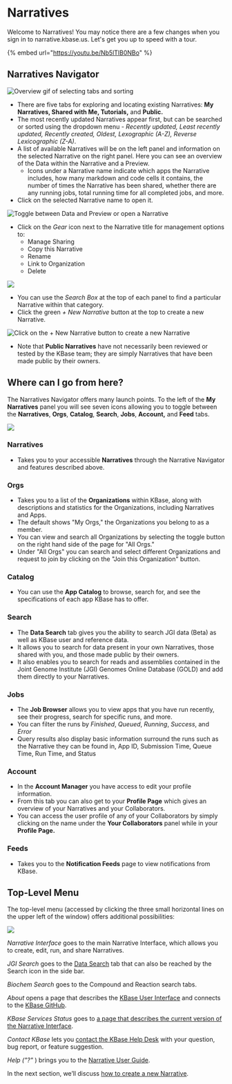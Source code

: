 # Narratives

Welcome to Narratives! You may notice there are a few changes when you sign in to narrative.kbase.us. Let's get you up to speed with a tour.&#x20;

{% embed url="https://youtu.be/Nb5lTlB0NBo" %}

## **Narratives Navigator**

![Overview gif of selecting tabs and sorting](../../.gitbook/assets/narratives\_overview.gif)

* There are five tabs for exploring and locating existing Narratives: **My Narratives, Shared with Me, Tutorials,** and **Public.**
* The most recently updated Narratives appear first, but can be searched or sorted using the dropdown menu - _Recently updated, Least recently updated, Recently created, Oldest, Lexographic (A-Z), Reverse Lexicographic (Z-A)_.
* A list of available Narratives will be on the left panel and information on the selected Narrative on the right panel. Here you can see an overview of the Data within the Narrative and a Preview. &#x20;
  * Icons under a Narrative name indicate which apps the Narrative includes, how many markdown and code cells it contains, the number of times the Narrative has been shared, whether there are any running jobs, total running time for all completed jobs, and more.
* Click on the selected Narrative name to open it.

![Toggle between Data and Preview or open a Narrative](../../.gitbook/assets/narratives\_preview.gif)

* Click on the _Gear_ icon next to the Narrative title for management options to:&#x20;
  * Manage Sharing
  * Copy this Narrative
  * Rename
  * Link to Organization
  * Delete

![](../../.gitbook/assets/managesharing.png)

* You can use the _Search Box_ at the top of each panel to find a particular Narrative within that category.
* Click the green _+ New Narrative_ button at the top to create a new Narrative.

![Click on the + New Narrative button to create a new Narrative](../../.gitbook/assets/dashboardupdate\_newnarrative.gif)

* Note that **Public Narratives** have not necessarily been reviewed or tested by the KBase team; they are simply Narratives that have been made public by their owners.

## Where can I go from here?

The Narratives Navigator offers many launch points. To the left of the **My Narratives** panel you will see seven icons allowing you to toggle between the **Narratives**, **Orgs**, **Catalog**, **Search**, **Jobs**, **Account,** and **Feed** tabs.

![](../../.gitbook/assets/newmenu.png)

### **Narratives**

* Takes you to your accessible **Narratives** through the Narrative Navigator and features described above.

### **Orgs**

* Takes you to a list of the **Organizations** within KBase, along with descriptions and statistics for the Organizations, including Narratives and Apps.&#x20;
* The default shows "My Orgs," the Organizations you belong to as a member.&#x20;
* You can view and search all Organizations by selecting the toggle button on the right hand side of the page for "All Orgs."&#x20;
* Under "All Orgs" you can search and select different Organizations and request to join by clicking on the "Join this Organization" button.&#x20;

### **Catalog**

* You can use the **App Catalog** to browse, search for, and see the specifications of each app KBase has to offer.

### **Search**

* The **Data Search** tab gives you the ability to search JGI data (Beta) as well as KBase user and reference data.
* It allows you to search for data present in your own Narratives, those shared with you, and those made public by their owners.
* It also enables you to search for reads and assemblies contained in the Joint Genome Institute (JGI) Genomes Online Database (GOLD) and add them directly to your Narratives.

### **Jobs**

* The **Job Browser** allows you to view apps that you have run recently, see their progress, search for specific runs, and more.
* You can filter the runs by _Finished_, _Queued_, _Running_, _Success_, and _Error_
* Query results also display basic information surround the runs such as the Narrative they can be found in, App ID, Submission Time, Queue Time, Run Time, and Status

### **Account**

* In the **Account Manager** you have access to edit your profile information.
* From this tab you can also get to your **Profile Page** which gives an overview of your Narratives and your Collaborators.
* You can access the user profile of any of your Collaborators by simply clicking on the name under the **Your Collaborators** panel while in your **Profile Page.**

### **Feeds**

* Takes you to the **Notification Feeds** page to view notifications from KBase.&#x20;

## Top-Level Menu

The top-level menu (accessed by clicking the three small horizontal lines on the upper left of the window) offers additional possibilities:

![](../../.gitbook/assets/toplevelmenu.png)

_Narrative Interface_ goes to the main Narrative Interface, which allows you to create, edit, run, and share Narratives.

_JGI Search_ goes to the [Data Search](https://narrative.kbase.us/#jgi-search?q=) tab that can also be reached by the Search icon in the side bar.

_Biochem Search_ goes to the Compound and Reaction search tabs.&#x20;

_About_ opens a page that describes the [KBase User Interface](https://narrative.kbase.us/#about) and connects to the [KBase GitHub](https://github.com/kbase).

_KBase Services Status_ goes to [a page that describes the current version of the Narrative Interface](https://narrative.kbase.us/#about/services).

_Contact KBase_ lets you [contact the KBase Help Desk](https://www.kbase.us/support/) with your question, bug report, or feature suggestion.

_Help ("?"_ ) brings you to the [Narrative User Guide](./).

In the next section, we’ll discuss [how to create a new Narrative](create.md).

